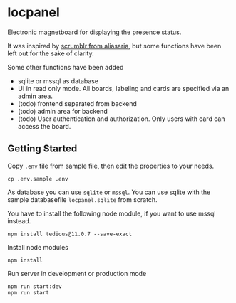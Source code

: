 # locpanel

Electronic magnetboard for displaying the presence status.

It was inspired by [scrumblr from aliasaria](https://github.com/aliasaria/scrumblr), but some functions have been left out for the sake of clarity.

Some other functions have been added

* sqlite or mssql as database
* UI in read only mode. All boards, labeling and cards are specified via an admin area.
* (todo) frontend separated from backend
* (todo) admin area for backend
* (todo) User authentication and authorization. Only users with card can access the board.


## Getting Started
Copy `.env` file from sample file, then edit the properties to your needs.
```shell
cp .env.sample .env
```

As database you can use `sqlite` or `mssql`.
You can use sqlite with the sample databasefile `locpanel.sqlite` from scratch.

You have to install the following node module, if you want to use mssql instead.
```shell
npm install tedious@11.0.7 --save-exact
```


Install node modules
```shell
npm install
```

Run server in development or production mode
```shell
npm run start:dev
npm run start
```